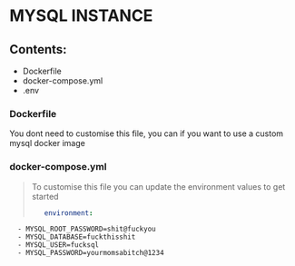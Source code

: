 # MYSQL INSTANCE

## Contents:
- Dockerfile
- docker-compose.yml
- .env

### Dockerfile
You dont need to customise this file, you can if you want to use a custom mysql docker image

### docker-compose.yml
> To customise this file you can update the environment values to get started
> ```yaml
>    environment:
      - MYSQL_ROOT_PASSWORD=shit@fuckyou
      - MYSQL_DATABASE=fuckthisshit
      - MYSQL_USER=fucksql
      - MYSQL_PASSWORD=yourmomsabitch@1234
> ```
